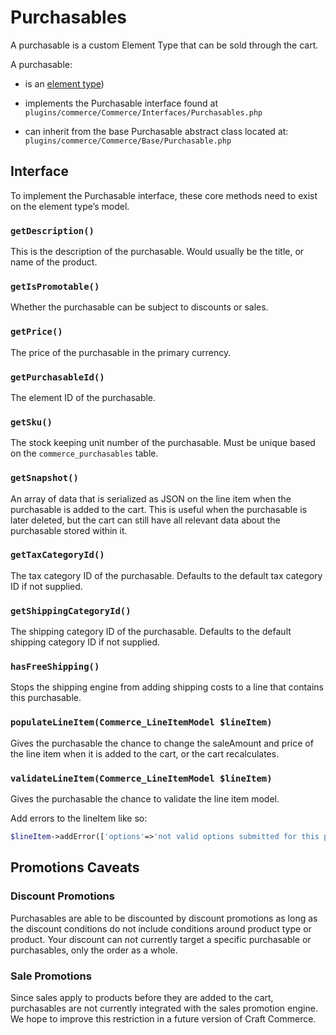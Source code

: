 # Purchasables

A purchasable is a custom Element Type that can be sold through the cart.

A purchasable:

- is an [element type](https://craftcms.com/docs/plugins/working-with-elements))

- implements the Purchasable interface found at `plugins/commerce/Commerce/Interfaces/Purchasables.php`

- can inherit from the base Purchasable abstract class located at: `plugins/commerce/Commerce/Base/Purchasable.php`

## Interface

To implement the Purchasable interface, these core methods need to exist on the element type’s model.

### `getDescription()`

This is the description of the purchasable. Would usually be the title, or name of the product.

### `getIsPromotable()`

Whether the purchasable can be subject to discounts or sales.

### `getPrice()`

The price of the purchasable in the primary currency.

### `getPurchasableId()`

The element ID of the purchasable.

### `getSku()`

The stock keeping unit number of the purchasable. Must be unique based on the `commerce_purchasables` table.

### `getSnapshot()`

An array of data that is serialized as JSON on the line item when the purchasable is added to the cart. This is useful when the purchasable is later deleted, but the cart can still have all relevant data about the purchasable stored within it.

### `getTaxCategoryId()`

The tax category ID of the purchasable. Defaults to the default tax category ID if not supplied.

### `getShippingCategoryId()`

The shipping category ID of the purchasable. Defaults to the default shipping category ID if not supplied.

### `hasFreeShipping()`

Stops the shipping engine from adding shipping costs to a line that contains this purchasable.

### `populateLineItem(Commerce_LineItemModel $lineItem)`

Gives the purchasable the chance to change the saleAmount and price of the line item when it is added to the cart, or the cart recalculates.

### `validateLineItem(Commerce_LineItemModel $lineItem)`

Gives the purchasable the chance to validate the line item model.

Add errors to the lineItem like so:

```php
$lineItem->addError(['options'=>'not valid options submitted for this purchasable']);
```

## Promotions Caveats

### Discount Promotions

Purchasables are able to be discounted by discount promotions as long as the discount conditions do not include conditions around product type or product. Your discount can not currently target a specific purchasable or purchasables, only the order as a whole.

### Sale Promotions

Since sales apply to products before they are added to the cart, purchasables are not currently integrated with the sales promotion engine. We hope to improve this restriction in a future version of Craft Commerce.
